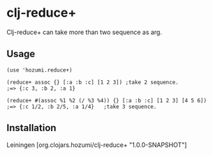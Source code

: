 # clj-reduce+

Clj-reduce+ can take more than two sequence as arg.

## Usage

    (use 'hozumi.reduce+)

    (reduce+ assoc {} [:a :b :c] [1 2 3]) ;take 2 sequence.
    ;=> {:c 3, :b 2, :a 1}

    (reduce+ #(assoc %1 %2 (/ %3 %4)) {} [:a :b :c] [1 2 3] [4 5 6])
    ;=> {:c 1/2, :b 2/5, :a 1/4}   ;take 3 sequence.
    
## Installation

Leiningen
    [org.clojars.hozumi/clj-reduce+ "1.0.0-SNAPSHOT"]
